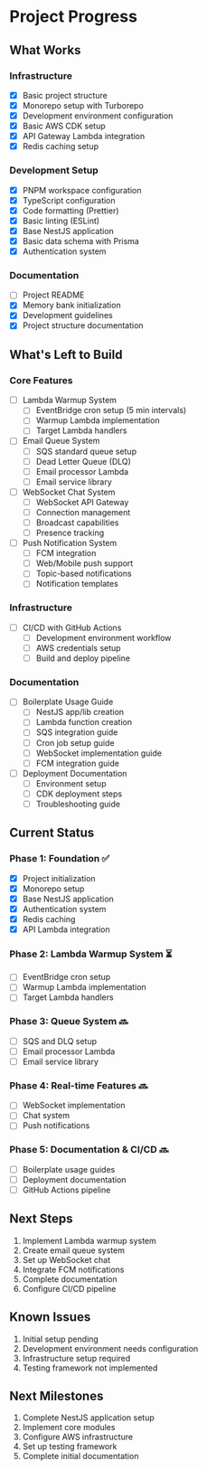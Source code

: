 # Project Progress

## What Works

### Infrastructure
- [x] Basic project structure
- [x] Monorepo setup with Turborepo
- [x] Development environment configuration
- [x] Basic AWS CDK setup
- [x] API Gateway Lambda integration
- [x] Redis caching setup

### Development Setup
- [x] PNPM workspace configuration
- [x] TypeScript configuration
- [x] Code formatting (Prettier)
- [x] Basic linting (ESLint)
- [x] Base NestJS application
- [x] Basic data schema with Prisma
- [x] Authentication system

### Documentation
- [ ] Project README
- [x] Memory bank initialization
- [x] Development guidelines
- [x] Project structure documentation

## What's Left to Build

### Core Features
- [ ] Lambda Warmup System
  - [ ] EventBridge cron setup (5 min intervals)
  - [ ] Warmup Lambda implementation
  - [ ] Target Lambda handlers
- [ ] Email Queue System
  - [ ] SQS standard queue setup
  - [ ] Dead Letter Queue (DLQ)
  - [ ] Email processor Lambda
  - [ ] Email service library
- [ ] WebSocket Chat System
  - [ ] WebSocket API Gateway
  - [ ] Connection management
  - [ ] Broadcast capabilities
  - [ ] Presence tracking
- [ ] Push Notification System
  - [ ] FCM integration
  - [ ] Web/Mobile push support
  - [ ] Topic-based notifications
  - [ ] Notification templates

### Infrastructure
- [ ] CI/CD with GitHub Actions
  - [ ] Development environment workflow
  - [ ] AWS credentials setup
  - [ ] Build and deploy pipeline

### Documentation
- [ ] Boilerplate Usage Guide
  - [ ] NestJS app/lib creation
  - [ ] Lambda function creation
  - [ ] SQS integration guide
  - [ ] Cron job setup guide
  - [ ] WebSocket implementation guide
  - [ ] FCM integration guide
- [ ] Deployment Documentation
  - [ ] Environment setup
  - [ ] CDK deployment steps
  - [ ] Troubleshooting guide

## Current Status

### Phase 1: Foundation ✅
- [x] Project initialization
- [x] Monorepo setup
- [x] Base NestJS application
- [x] Authentication system
- [x] Redis caching
- [x] API Lambda integration

### Phase 2: Lambda Warmup System ⏳
- [ ] EventBridge cron setup
- [ ] Warmup Lambda implementation
- [ ] Target Lambda handlers

### Phase 3: Queue System 🔜
- [ ] SQS and DLQ setup
- [ ] Email processor Lambda
- [ ] Email service library

### Phase 4: Real-time Features 🔜
- [ ] WebSocket implementation
- [ ] Chat system
- [ ] Push notifications

### Phase 5: Documentation & CI/CD 🔜
- [ ] Boilerplate usage guides
- [ ] Deployment documentation
- [ ] GitHub Actions pipeline

## Next Steps
1. Implement Lambda warmup system
2. Create email queue system
3. Set up WebSocket chat
4. Integrate FCM notifications
5. Complete documentation
6. Configure CI/CD pipeline

## Known Issues
1. Initial setup pending
2. Development environment needs configuration
3. Infrastructure setup required
4. Testing framework not implemented

## Next Milestones
1. Complete NestJS application setup
2. Implement core modules
3. Configure AWS infrastructure
4. Set up testing framework
5. Complete initial documentation 